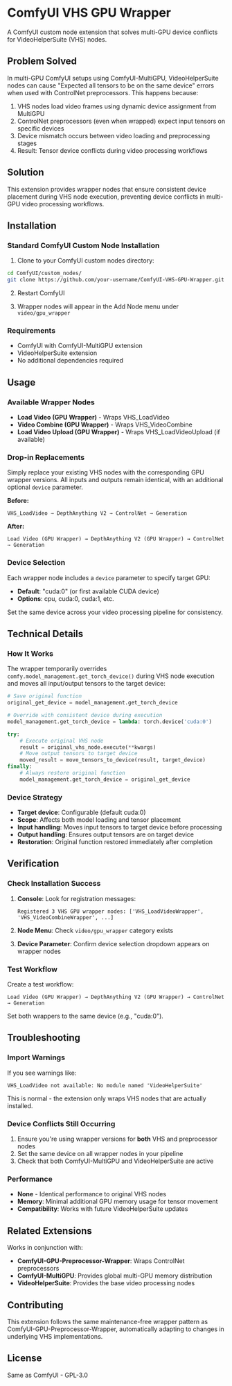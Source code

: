 # ComfyUI VHS GPU Wrapper

A ComfyUI custom node extension that solves multi-GPU device conflicts for VideoHelperSuite (VHS) nodes.

## Problem Solved

In multi-GPU ComfyUI setups using ComfyUI-MultiGPU, VideoHelperSuite nodes can cause "Expected all tensors to be on the same device" errors when used with ControlNet preprocessors. This happens because:

1. VHS nodes load video frames using dynamic device assignment from MultiGPU
2. ControlNet preprocessors (even when wrapped) expect input tensors on specific devices
3. Device mismatch occurs between video loading and preprocessing stages
4. Result: Tensor device conflicts during video processing workflows

## Solution

This extension provides wrapper nodes that ensure consistent device placement during VHS node execution, preventing device conflicts in multi-GPU video processing workflows.

## Installation

### Standard ComfyUI Custom Node Installation

1. Clone to your ComfyUI custom nodes directory:
```bash
cd ComfyUI/custom_nodes/
git clone https://github.com/your-username/ComfyUI-VHS-GPU-Wrapper.git
```

2. Restart ComfyUI

3. Wrapper nodes will appear in the Add Node menu under `video/gpu_wrapper`

### Requirements

- ComfyUI with ComfyUI-MultiGPU extension
- VideoHelperSuite extension
- No additional dependencies required

## Usage

### Available Wrapper Nodes

- **Load Video (GPU Wrapper)** - Wraps VHS_LoadVideo
- **Video Combine (GPU Wrapper)** - Wraps VHS_VideoCombine  
- **Load Video Upload (GPU Wrapper)** - Wraps VHS_LoadVideoUpload (if available)

### Drop-in Replacements

Simply replace your existing VHS nodes with the corresponding GPU wrapper versions. All inputs and outputs remain identical, with an additional optional `device` parameter.

**Before:**
```
VHS_LoadVideo → DepthAnything V2 → ControlNet → Generation
```

**After:**
```
Load Video (GPU Wrapper) → DepthAnything V2 (GPU Wrapper) → ControlNet → Generation
```

### Device Selection

Each wrapper node includes a `device` parameter to specify target GPU:
- **Default**: "cuda:0" (or first available CUDA device)
- **Options**: cpu, cuda:0, cuda:1, etc.

Set the same device across your video processing pipeline for consistency.

## Technical Details

### How It Works

The wrapper temporarily overrides `comfy.model_management.get_torch_device()` during VHS node execution and moves all input/output tensors to the target device:

```python
# Save original function
original_get_device = model_management.get_torch_device

# Override with consistent device during execution
model_management.get_torch_device = lambda: torch.device('cuda:0')

try:
    # Execute original VHS node
    result = original_vhs_node.execute(**kwargs)
    # Move output tensors to target device
    moved_result = move_tensors_to_device(result, target_device)
finally:
    # Always restore original function
    model_management.get_torch_device = original_get_device
```

### Device Strategy

- **Target device**: Configurable (default cuda:0)
- **Scope**: Affects both model loading and tensor placement
- **Input handling**: Moves input tensors to target device before processing
- **Output handling**: Ensures output tensors are on target device
- **Restoration**: Original function restored immediately after completion

## Verification

### Check Installation Success

1. **Console**: Look for registration messages:
   ```
   Registered 3 VHS GPU wrapper nodes: ['VHS_LoadVideoWrapper', 'VHS_VideoCombineWrapper', ...]
   ```

2. **Node Menu**: Check `video/gpu_wrapper` category exists

3. **Device Parameter**: Confirm device selection dropdown appears on wrapper nodes

### Test Workflow

Create a test workflow:
```
Load Video (GPU Wrapper) → DepthAnything V2 (GPU Wrapper) → ControlNet → Generation
```

Set both wrappers to the same device (e.g., "cuda:0").

## Troubleshooting

### Import Warnings

If you see warnings like:
```
VHS_LoadVideo not available: No module named 'VideoHelperSuite'
```

This is normal - the extension only wraps VHS nodes that are actually installed.

### Device Conflicts Still Occurring

1. Ensure you're using wrapper versions for **both** VHS and preprocessor nodes
2. Set the same device on all wrapper nodes in your pipeline
3. Check that both ComfyUI-MultiGPU and VideoHelperSuite are active

### Performance

- **None** - Identical performance to original VHS nodes
- **Memory**: Minimal additional GPU memory usage for tensor movement
- **Compatibility**: Works with future VideoHelperSuite updates

## Related Extensions

Works in conjunction with:
- **ComfyUI-GPU-Preprocessor-Wrapper**: Wraps ControlNet preprocessors
- **ComfyUI-MultiGPU**: Provides global multi-GPU memory distribution
- **VideoHelperSuite**: Provides the base video processing nodes

## Contributing

This extension follows the same maintenance-free wrapper pattern as ComfyUI-GPU-Preprocessor-Wrapper, automatically adapting to changes in underlying VHS implementations.

## License

Same as ComfyUI - GPL-3.0